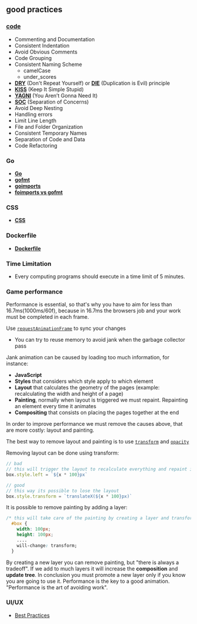 ## good practices

### [code](https://code.tutsplus.com/tutorials/top-15-best-practices-for-writing-super-readable-code--net-8118)

- Commenting and Documentation
- Consistent Indentation
- Avoid Obvious Comments
- Code Grouping
- Consistent Naming Scheme
  - camelCase
  - under_scores
- [**DRY**](https://thefullstack.xyz/dry-yagni-kiss-tdd-soc-bdfu) (Don't Repeat Yourself) or [**DIE**](https://thefullstack.xyz/dry-yagni-kiss-tdd-soc-bdfu) (Duplication is Evil) principle
- [**KISS**](https://thefullstack.xyz/dry-yagni-kiss-tdd-soc-bdfu) (Keep It Simple Stupid)
- [**YAGNI**](https://thefullstack.xyz/dry-yagni-kiss-tdd-soc-bdfu) (You Aren’t Gonna Need It)
- [**SOC**](https://thefullstack.xyz/dry-yagni-kiss-tdd-soc-bdfu) (Separation of Concerns)
- Avoid Deep Nesting
- Handling errors
- Limit Line Length
- File and Folder Organization
- Consistent Temporary Names
- Separation of Code and Data
- Code Refactoring

### Go

- [**Go**](https://golang.org/doc/effective_go.html)
- [**gofmt**](https://golang.org/cmd/gofmt/)
- [**goimports**](https://godoc.org/golang.org/x/tools/cmd/goimports)
- [**foimports vs gofmt**](https://goinbigdata.com/goimports-vs-gofmt/)

### CSS

- [**CSS**](https://www.tothenew.com/blog/10-best-practices-in-css/)

### Dockerfile

- [**Dockerfile**](https://docs.docker.com/develop/develop-images/dockerfile_best-practices/)

### Time Limitation

- Every computing programs should execute in a time limit of 5 minutes.

### Game performance

Performance is essential, so that's why you have to aim for less than 16.7ms(1000ms/60f), because in 16.7ms the browsers job and your work must be completed in each frame.

Use [`requestAnimationFrame`](https://developer.mozilla.org/en-US/docs/Web/API/window/requestAnimationFrame) to sync your changes

- You can try to reuse memory to avoid jank when the garbage collector pass

Jank animation can be caused by loading too much information, for instance:

- **JavaScript**
- **Styles** that considers which style apply to which element
- **Layout** that calculates the geometry of the pages (example: recalculating the width and height of a page)
- **Painting**, normally when layout is triggered we must repaint. Repainting an element every time it animates
- **Compositing** that consists on placing the pages together at the end

In order to improve performance we must remove the causes above, that are more costly: layout and painting.

The best way to remove layout and painting is to use [`transform`](https://developer.mozilla.org/en-US/docs/Web/CSS/transform) and [`opacity`](https://developer.mozilla.org/en-US/docs/Web/CSS/opacity)

Removing layout can be done using transform:

```js
// bad
// this will trigger the layout to recalculate everything and repaint it again
box.style.left = `${x * 100}px`

// good
// this way its possible to lose the layout
box.style.transform = `translateX(${x * 100}px)`
```

It is possible to remove painting by adding a layer:

```css
/* this will take care of the painting by creating a layer and transform it*/
  #box {
    width: 100px;
    height: 100px;
    ....
    will-change: transform;
  }
```

By creating a new layer you can remove painting, but "there is always a tradeoff". If we add to much layers it will increase the **composition** and **update tree**. In conclusion you must promote a new layer only if you know you are going to use it. Performance is the key to a good animation. "Performance is the art of avoiding work".

### UI/UX

- [Best Practices](https://www.uxpin.com/studio/blog/guide-design-consistency-best-practices-ui-ux-designers/)
